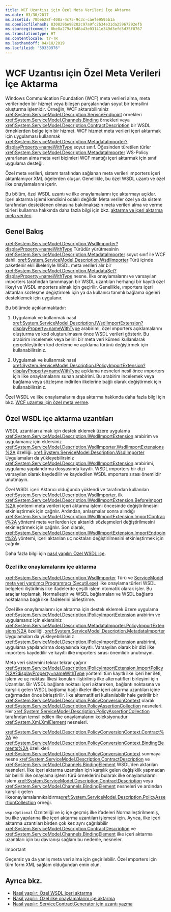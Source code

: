 ```yaml
---
title: WCF Uzantısı için Özel Meta Verileri İçe Aktarma
ms.date: 03/30/2017
ms.assetid: 78beb28f-408a-4c75-9c3c-caefe9595b1a
ms.openlocfilehash: 830829be98202c97a9fc2b34e31da25967292efb
ms.sourcegitcommit: 0be8a279af6d8a43e03141e349d3efd5d35f8767
ms.translationtype: HT
ms.contentlocale: tr-TR
ms.lasthandoff: 04/18/2019
ms.locfileid: "59339976"
---
```

# <a name="importing-custom-metadata-for-a-wcf-extension"></a>WCF Uzantısı için Özel Meta Verileri İçe Aktarma
Windows Communication Foundation (WCF) meta verileri alma, meta verilerinden bir hizmet veya bileşen parçalarından soyut bir temsilini oluşturma işlemidir. Örneğin, WCF aktarabilirsiniz <xref:System.ServiceModel.Description.ServiceEndpoint> örnekleri <xref:System.ServiceModel.Channels.Binding> örnekleri veya <xref:System.ServiceModel.Description.ContractDescription> bir WSDL örneklerden belge için bir hizmet. WCF hizmet meta verileri içeri aktarmak için uygulaması kullanmak <xref:System.ServiceModel.Description.MetadataImporter?displayProperty=nameWithType> soyut sınıf. Öğesinden türetilen türler <xref:System.ServiceModel.Description.MetadataImporter> WS-Policy yararlanan alma meta veri biçimleri WCF mantığı içeri aktarmak için sınıf uygulama desteği.  
  
 Özel meta verileri, sistem tarafından sağlanan meta verileri ımporters içeri aktarılamıyor XML öğelerden oluşur. Genellikle, bu özel WSDL uzantı ve özel ilke onaylamalarını içerir.  
  
 Bu bölüm, özel WSDL uzantı ve ilke onaylamalarını içe aktarmayı açıklar. İçeri aktarma işlemi kendisini odaklı değildir. Meta veriler özel ya da sistem tarafından desteklenen olmasına bakılmaksızın meta verileri alma ve verme türleri kullanma hakkında daha fazla bilgi için bkz. [aktarma ve içeri aktarma meta verileri](../../../../docs/framework/wcf/feature-details/exporting-and-importing-metadata.md).  
  
## <a name="overview"></a>Genel Bakış  
 <xref:System.ServiceModel.Description.WsdlImporter?displayProperty=nameWithType> Türüdür yürütmesinin <xref:System.ServiceModel.Description.MetadataImporter> soyut sınıf ile WCF dahil. <xref:System.ServiceModel.Description.WsdlImporter> Türü içinde paketlenir ekli ilkeleriyle WSDL meta verileri alır bir <xref:System.ServiceModel.Description.MetadataSet?displayProperty=nameWithType> nesne. İlke onaylamalarını ve varsayılan ımporters tarafından tanınmayan bir WSDL uzantıları herhangi bir kayıtlı özel ilkeyi ve WSDL ımporters almak için geçirilir. Genellikle, ımporters içeri aktarılan sözleşme değiştirmek için ya da kullanıcı tanımlı bağlama öğeleri desteklemek için uygulanır.  
  
 Bu bölümde açıklanmaktadır:  
  
1. Uygulamak ve kullanmak nasıl <xref:System.ServiceModel.Description.IWsdlImportExtension?displayProperty=nameWithType> arabirimi, özel ımporters açıklamalarını oluşturma ve kod oluşturulmasını önce WSDL verileri gösterir. Bu arabirim incelemek veya belirli bir meta veri kümesi kullanılarak gerçekleştirilen kod derleme ve açıklama türünü değiştirmek için kullanabilirsiniz.  
  
2. Uygulamak ve kullanmak nasıl <xref:System.ServiceModel.Description.IPolicyImportExtension?displayProperty=nameWithType> açıklama nesneleri nesil önce ımporters için ilke onaylamalarını sunan arabirimi. Bu arabirim incelemek veya bağlama veya sözleşme indirilen ilkelerine bağlı olarak değiştirmek için kullanabilirsiniz.  
  
 Özel WSDL ve ilke onaylamalarını dışa aktarma hakkında daha fazla bilgi için bkz. [WCF uzantısı için özel meta verme](../../../../docs/framework/wcf/extending/exporting-custom-metadata-for-a-wcf-extension.md).  
  
## <a name="importing-custom-wsdl-extensions"></a>Özel WSDL içe aktarma uzantıları  
 WSDL uzantıları almak için destek eklemek üzere uygulama <xref:System.ServiceModel.Description.IWsdlImportExtension> arabirim ve uygulamanız için eklersiniz <xref:System.ServiceModel.Description.WsdlImporter.WsdlImportExtensions%2A> özelliği. <xref:System.ServiceModel.Description.WsdlImporter> Uygulamaları da yükleyebilirsiniz <xref:System.ServiceModel.Description.IWsdlImportExtension> arabirimi, uygulama yapılandırma dosyasında kayıtlı. WSDL ımporters bir dizi varsayılan olarak kaydedilir ve kaydedilen WSDL ımporters sırası önemlidir unutmayın.  
  
 Özel WSDL içeri Aktarıcı olduğunda yüklendi ve tarafından kullanılan <xref:System.ServiceModel.Description.WsdlImporter>, ilk <xref:System.ServiceModel.Description.IWsdlImportExtension.BeforeImport%2A> yöntemi meta verileri içeri aktarma işlemi öncesinde değiştirilmesini etkinleştirmek için çağrılır. Ardından, anlaşmalar sonra alındığı <xref:System.ServiceModel.Description.IWsdlImportExtension.ImportContract%2A> yöntemi meta verilerden içe aktarıldı sözleşmeleri değiştirilmesini etkinleştirmek için çağrılır. Son olarak, <xref:System.ServiceModel.Description.IWsdlImportExtension.ImportEndpoint%2A> yöntemi, içeri aktarılan uç noktaları değiştirilmesini etkinleştirmek için çağrılır.  
  
 Daha fazla bilgi için [nasıl yapılır: Özel WSDL içe](../../../../docs/framework/wcf/extending/how-to-import-custom-wsdl.md).  
  
### <a name="importing-custom-policy-assertions"></a>Özel ilke onaylamalarını içe aktarma  
 <xref:System.ServiceModel.Description.WsdlImporter> Türü ve [ServiceModel meta veri yardımcı Programracı (Svcutil.exe)](../../../../docs/framework/wcf/servicemodel-metadata-utility-tool-svcutil-exe.md) ilke onaylama türleri WSDL belgeleri iliştirilmiş ilke ifadelerde çeşitli işlem otomatik olarak işler. Bu araçlar toplamak, Normalleştir ve WSDL bağlamaları ve WSDL bağlantı noktalarına bağlı ilke ifadelerini birleştirme.  
  
 Özel ilke onaylamalarını içe aktarma için destek eklemek üzere uygulama <xref:System.ServiceModel.Description.IPolicyImportExtension> arabirim ve uygulamanız için eklersiniz <xref:System.ServiceModel.Description.MetadataImporter.PolicyImportExtensions%2A> özelliği. <xref:System.ServiceModel.Description.MetadataImporter> Uygulamaları da yükleyebilirsiniz <xref:System.ServiceModel.Description.IPolicyImportExtension> arabirimi, uygulama yapılandırma dosyasında kayıtlı. Varsayılan olarak bir dizi ilke ımporters kaydedilir ve kayıtlı ilke ımporters sırası önemlidir unutmayın.  
  
 Meta veri sistemini tekrar tekrar çağırır <xref:System.ServiceModel.Description.IPolicyImportExtension.ImportPolicy%2A?displayProperty=nameWithType> yöntemi tüm kayıtlı ilke içeri her ileti, işlem ve uç noktası İlkesi konuları iliştirilmiş ilke alternatifleri birleşimi için Uzantılar. Bir WSDL bağlantı noktası içeri aktarırken, bağlantı noktasına ve karşılık gelen WSDL bağlama bağlı ilkeler ilke içeri aktarma uzantıları içine çağırmadan önce birleştirilir. İlke alternatifleri kullanılabilir hale getirilir bir <xref:System.ServiceModel.Description.PolicyConversionContext> olarak <xref:System.ServiceModel.Description.PolicyAssertionCollection> nesneleri. Her <xref:System.ServiceModel.Description.PolicyAssertionCollection> tarafından temsil edilen ilke onaylamalarını koleksiyonudur <xref:System.Xml.XmlElement> nesneleri.  
  
 <xref:System.ServiceModel.Description.PolicyConversionContext.Contract%2A> Ve <xref:System.ServiceModel.Description.PolicyConversionContext.BindingElements%2A> özellikleri <xref:System.ServiceModel.Description.PolicyConversionContext> sunmaya nesne <xref:System.ServiceModel.Description.ContractDescription> ve <xref:System.ServiceModel.Channels.BindingElement> WSDL'den aktarılan nesneleri. İlke içeri aktarma uzantıları için karşılık gelen değişiklik yapmadan bir belirli ilke onaylama işlemi türü örneklerini bularak ilke onaylamalarını işlem <xref:System.ServiceModel.Description.ContractDescription> veya <xref:System.ServiceModel.Channels.BindingElement> nesneleri ve ardından karşılık gelen ilkeonaylamalarınıkaldırma<xref:System.ServiceModel.Description.PolicyAssertionCollection> örneği.  
  
 `wsp:Optional` Özniteliği ve iç içe geçmiş ilke ifadeleri Normalleştirilmemiş, bu ilke yapılarına ilke içeri aktarma uzantıları işlemesi için. Ayrıca, ilke içeri aktarma uzantıları birden çok kez aynı çağrılabilir <xref:System.ServiceModel.Description.ContractDescription> ve <xref:System.ServiceModel.Channels.BindingElement> ilke içeri aktarma uzantıları için bu davranışı sağlam bu nedenle, nesneler.  
  
> [!IMPORTANT]
>  Geçersiz ya da yanlış meta veri alma için geçirilebilir. Özel ımporters için tüm form XML sağlam olduğundan emin olun.  
  
## <a name="see-also"></a>Ayrıca bkz.

- [Nasıl yapılır: Özel WSDL içeri aktarma](../../../../docs/framework/wcf/extending/how-to-import-custom-wsdl.md)
- [Nasıl yapılır: Özel ilke onaylamalarını içe aktarma](../../../../docs/framework/wcf/extending/how-to-import-custom-policy-assertions.md)
- [Nasıl yapılır: ServiceContractGenerator için uzantı yazma](../../../../docs/framework/wcf/extending/how-to-write-an-extension-for-the-servicecontractgenerator.md)
